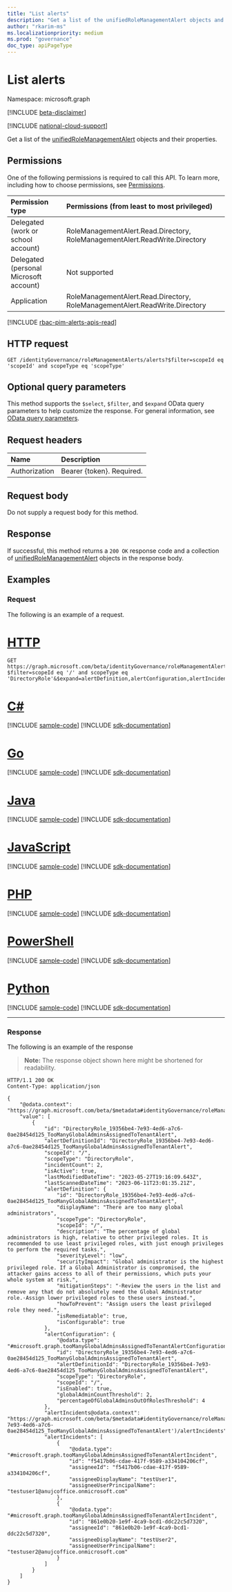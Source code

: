```yaml
---
title: "List alerts"
description: "Get a list of the unifiedRoleManagementAlert objects and their properties."
author: "rkarim-ms"
ms.localizationpriority: medium
ms.prod: "governance"
doc_type: apiPageType
---
```


# List alerts
Namespace: microsoft.graph

[!INCLUDE [beta-disclaimer](../../includes/beta-disclaimer.md)]

[!INCLUDE [national-cloud-support](../../includes/global-only.md)]

Get a list of the [unifiedRoleManagementAlert](../resources/unifiedrolemanagementalert.md) objects and their properties.

## Permissions
One of the following permissions is required to call this API. To learn more, including how to choose permissions, see [Permissions](/graph/permissions-reference).

|Permission type|Permissions (from least to most privileged)|
|:---|:---|
|Delegated (work or school account)|RoleManagementAlert.Read.Directory, RoleManagementAlert.ReadWrite.Directory|
|Delegated (personal Microsoft account)|Not supported|
|Application|RoleManagementAlert.Read.Directory, RoleManagementAlert.ReadWrite.Directory|

[!INCLUDE [rbac-pim-alerts-apis-read](../includes/rbac-for-apis/rbac-pim-alerts-apis-read.md)]

## HTTP request

<!-- {
  "blockType": "ignored"
}
-->
``` http
GET /identityGovernance/roleManagementAlerts/alerts?$filter=scopeId eq 'scopeId' and scopeType eq 'scopeType'
```

## Optional query parameters
This method supports the `$select`, `$filter`, and `$expand` OData query parameters to help customize the response. For general information, see [OData query parameters](/graph/query-parameters).

## Request headers
|Name|Description|
|:---|:---|
|Authorization|Bearer {token}. Required.|

## Request body
Do not supply a request body for this method.

## Response

If successful, this method returns a `200 OK` response code and a collection of [unifiedRoleManagementAlert](../resources/unifiedrolemanagementalert.md) objects in the response body.

## Examples

### Request
The following is an example of a request.
# [HTTP](#tab/http)
<!-- {
  "blockType": "request",
  "name": "list_unifiedrolemanagementalert"
}
-->
``` http
GET https://graph.microsoft.com/beta/identityGovernance/roleManagementAlerts/alerts?$filter=scopeId eq '/' and scopeType eq 'DirectoryRole'&$expand=alertDefinition,alertConfiguration,alertIncidents
```

# [C#](#tab/csharp)
[!INCLUDE [sample-code](../includes/snippets/csharp/list-unifiedrolemanagementalert-csharp-snippets.md)]
[!INCLUDE [sdk-documentation](../includes/snippets/snippets-sdk-documentation-link.md)]

# [Go](#tab/go)
[!INCLUDE [sample-code](../includes/snippets/go/list-unifiedrolemanagementalert-go-snippets.md)]
[!INCLUDE [sdk-documentation](../includes/snippets/snippets-sdk-documentation-link.md)]

# [Java](#tab/java)
[!INCLUDE [sample-code](../includes/snippets/java/list-unifiedrolemanagementalert-java-snippets.md)]
[!INCLUDE [sdk-documentation](../includes/snippets/snippets-sdk-documentation-link.md)]

# [JavaScript](#tab/javascript)
[!INCLUDE [sample-code](../includes/snippets/javascript/list-unifiedrolemanagementalert-javascript-snippets.md)]
[!INCLUDE [sdk-documentation](../includes/snippets/snippets-sdk-documentation-link.md)]

# [PHP](#tab/php)
[!INCLUDE [sample-code](../includes/snippets/php/list-unifiedrolemanagementalert-php-snippets.md)]
[!INCLUDE [sdk-documentation](../includes/snippets/snippets-sdk-documentation-link.md)]

# [PowerShell](#tab/powershell)
[!INCLUDE [sample-code](../includes/snippets/powershell/list-unifiedrolemanagementalert-powershell-snippets.md)]
[!INCLUDE [sdk-documentation](../includes/snippets/snippets-sdk-documentation-link.md)]

# [Python](#tab/python)
[!INCLUDE [sample-code](../includes/snippets/python/list-unifiedrolemanagementalert-python-snippets.md)]
[!INCLUDE [sdk-documentation](../includes/snippets/snippets-sdk-documentation-link.md)]

---

### Response
The following is an example of the response
>**Note:** The response object shown here might be shortened for readability.
<!-- {
  "blockType": "response",
  "truncated": true,
  "@odata.type": "Collection(microsoft.graph.unifiedRoleManagementAlert)"
}
-->
``` http
HTTP/1.1 200 OK
Content-Type: application/json

{
    "@odata.context": "https://graph.microsoft.com/beta/$metadata#identityGovernance/roleManagementAlerts/alerts(alertDefinition(),alertConfiguration(),alertIncidents())",
    "value": [
        {
            "id": "DirectoryRole_19356be4-7e93-4ed6-a7c6-0ae28454d125_TooManyGlobalAdminsAssignedToTenantAlert",
            "alertDefinitionId": "DirectoryRole_19356be4-7e93-4ed6-a7c6-0ae28454d125_TooManyGlobalAdminsAssignedToTenantAlert",
            "scopeId": "/",
            "scopeType": "DirectoryRole",
            "incidentCount": 2,
            "isActive": true,
            "lastModifiedDateTime": "2023-05-27T19:16:09.643Z",
            "lastScannedDateTime": "2023-06-11T23:01:35.21Z",
            "alertDefinition": {
                "id": "DirectoryRole_19356be4-7e93-4ed6-a7c6-0ae28454d125_TooManyGlobalAdminsAssignedToTenantAlert",
                "displayName": "There are too many global administrators",
                "scopeType": "DirectoryRole",
                "scopeId": "/",
                "description": "The percentage of global administrators is high, relative to other privileged roles. It is recommended to use least privileged roles, with just enough privileges to perform the required tasks.",
                "severityLevel": "low",
                "securityImpact": "Global administrator is the highest privileged role. If a Global Administrator is compromised, the attacker gains access to all of their permissions, which puts your whole system at risk.",
                "mitigationSteps": "·Review the users in the list and remove any that do not absolutely need the Global Administrator role.·Assign lower privileged roles to these users instead.",
                "howToPrevent": "Assign users the least privileged role they need.",
                "isRemediatable": true,
                "isConfigurable": true
            },
            "alertConfiguration": {
                "@odata.type": "#microsoft.graph.tooManyGlobalAdminsAssignedToTenantAlertConfiguration",
                "id": "DirectoryRole_19356be4-7e93-4ed6-a7c6-0ae28454d125_TooManyGlobalAdminsAssignedToTenantAlert",
                "alertDefinitionId": "DirectoryRole_19356be4-7e93-4ed6-a7c6-0ae28454d125_TooManyGlobalAdminsAssignedToTenantAlert",
                "scopeType": "DirectoryRole",
                "scopeId": "/",
                "isEnabled": true,
                "globalAdminCountThreshold": 2,
                "percentageOfGlobalAdminsOutOfRolesThreshold": 4
            },
            "alertIncidents@odata.context": "https://graph.microsoft.com/beta/$metadata#identityGovernance/roleManagementAlerts/alerts('DirectoryRole_19356be4-7e93-4ed6-a7c6-0ae28454d125_TooManyGlobalAdminsAssignedToTenantAlert')/alertIncidents",
            "alertIncidents": [
                {
                    "@odata.type": "#microsoft.graph.tooManyGlobalAdminsAssignedToTenantAlertIncident",
                    "id": "f5417b06-cdae-417f-9589-a334104206cf",
                    "assigneeId": "f5417b06-cdae-417f-9589-a334104206cf",
                    "assigneeDisplayName": "testUser1",
                    "assigneeUserPrincipalName": "testuser1@anujcoffice.onmicrosoft.com"
                },
                {
                    "@odata.type": "#microsoft.graph.tooManyGlobalAdminsAssignedToTenantAlertIncident",
                    "id": "861e0b20-1e9f-4ca9-bcd1-ddc22c5d7320",
                    "assigneeId": "861e0b20-1e9f-4ca9-bcd1-ddc22c5d7320",
                    "assigneeDisplayName": "testUser2",
                    "assigneeUserPrincipalName": "testuser2@anujcoffice.onmicrosoft.com"
                }
            ]
        }
    ]
}
```

